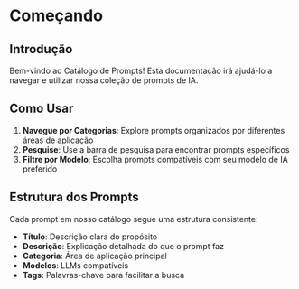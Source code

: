 # Começando

## Introdução

Bem-vindo ao Catálogo de Prompts! Esta documentação irá ajudá-lo a navegar e utilizar nossa coleção de prompts de IA.

## Como Usar

1. **Navegue por Categorias**: Explore prompts organizados por diferentes áreas de aplicação
2. **Pesquise**: Use a barra de pesquisa para encontrar prompts específicos
3. **Filtre por Modelo**: Escolha prompts compatíveis com seu modelo de IA preferido

## Estrutura dos Prompts

Cada prompt em nosso catálogo segue uma estrutura consistente:

- **Título**: Descrição clara do propósito
- **Descrição**: Explicação detalhada do que o prompt faz
- **Categoria**: Área de aplicação principal
- **Modelos**: LLMs compatíveis
- **Tags**: Palavras-chave para facilitar a busca 